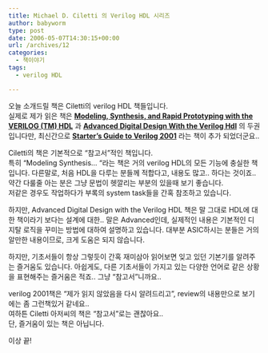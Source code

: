 ```yaml
---
title: Michael D. Ciletti 의 Verilog HDL 시리즈
author: babyworm
type: post
date: 2006-05-07T14:30:15+00:00
url: /archives/12
categories:
  - 책이야기
tags:
  - verilog HDL

---
```

오늘 소개드릴 책은 Ciletti의 verilog HDL 책들입니다.  
실제로 제가 읽은 책은 [**Modeling, Synthesis, and Rapid Prototyping with the VERILOG (TM) HDL**][1] 과 [**Advanced Digital Design With the Verilog Hdl**][2] 의 두권입니다만, 최신간으로 [**Starter&#8217;s Guide to Verilog 2001**][3] 라는 책이 추가 되었더군요..

Ciletti의 책은 기본적으로 &#8220;참고서&#8221;적인 책입니다.  
특히 &#8220;Modeling Synthesis&#8230; &#8220;라는 책은 거의 verilog HDL의 모든 기능에 충실한 책입니다. 다른말로, 처음 HDL을 다루는 분들께 적합다고, 내용도 많고.. 하다는 것이죠..  
약간 다룰줄 아는 분은 그냥 문법이 헷깔리는 부분의 있을때 보기 좋습니다.  
저같은 경우도 작업하다가 부록의 system task들을 간혹 참조하고 있습니다.

하지만, Advanced Digital Design with the Verilog HDL 책은 말 그대로 HDL에 대한 책이라기 보다는 설계에 대한.. 말은 Advanced인데, 실제적인 내용은 기본적인 디지탈 로직을 꾸미는 방법에 대하여 설명하고 있습니다. 대부분 ASIC하시는 분들은 거의 알만한 내용이므로, 크게 도움은 되지 않습니다.

하지만, 기초서들이 항상 그렇듯이 간혹 재미삼아 읽어보면 잊고 있던 기본기를 알려주는 즐거움도 있습니다. 아쉽게도, 다른 기초서들이 가지고 있는 다양한 언어로 같은 상황을 표현해주는 즐거움은 적죠.. 그냥 &#8220;참고서&#8221;니까요..

verilog 2001책은 &#8220;제가 읽지 않았음을 다시 알려드리고&#8221;, review의 내용만으로 보기에는 좀 그런책있거 같네요..  
여하튼 Ciletti 아저씨의 책은 &#8220;참고서&#8221;로는 괜찮아요..  
단, 즐거움이 있는 책은 아닙니다.

이상 끝!

 [1]: http://www.amazon.com/exec/obidos/tg/detail/-/0139773983/qid=1147011649/sr=1-3/ref=sr_1_3/002-3156651-4308843?v=glance&s=books
 [2]: http://www.amazon.com/exec/obidos/tg/detail/-/0131678442/qid=1147011649/sr=1-2/ref=sr_1_2/002-3156651-4308843?v=glance&s=books
 [3]: http://www.amazon.com/exec/obidos/tg/detail/-/0131415565/qid=1147011649/sr=1-1/ref=sr_1_1/002-3156651-4308843?v=glance&s=books